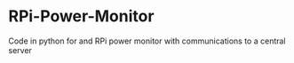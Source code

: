 RPi-Power-Monitor
=================

Code in python for and RPi power monitor with communications to a central server
